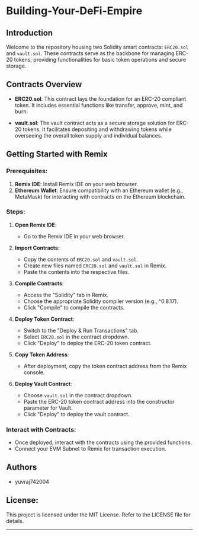 # Building-Your-DeFi-Empire

## Introduction

Welcome to the repository housing two Solidity smart contracts: `ERC20.sol` and `vault.sol`. These contracts serve as the backbone for managing ERC-20 tokens, providing functionalities for basic token operations and secure storage.

## Contracts Overview

- **ERC20.sol**: This contract lays the foundation for an ERC-20 compliant token. It includes essential functions like transfer, approve, mint, and burn.

- **vault.sol**: The vault contract acts as a secure storage solution for ERC-20 tokens. It facilitates depositing and withdrawing tokens while overseeing the overall token supply and individual balances.

## Getting Started with Remix

### Prerequisites:

1. **Remix IDE**: Install Remix IDE on your web browser.
2. **Ethereum Wallet**: Ensure compatibility with an Ethereum wallet (e.g., MetaMask) for interacting with contracts on the Ethereum blockchain.

### Steps:

1. **Open Remix IDE**:
   - Go to the Remix IDE in your web browser.

2. **Import Contracts**:
   - Copy the contents of `ERC20.sol` and `vault.sol`.
   - Create new files named `ERC20.sol` and `vault.sol` in Remix.
   - Paste the contents into the respective files.

3. **Compile Contracts**:
   - Access the "Solidity" tab in Remix.
   - Choose the appropriate Solidity compiler version (e.g., ^0.8.17).
   - Click "Compile" to compile the contracts.

4. **Deploy Token Contract**:
   - Switch to the "Deploy & Run Transactions" tab.
   - Select `ERC20.sol` in the contract dropdown.
   - Click "Deploy" to deploy the ERC-20 token contract.

5. **Copy Token Address**:
   - After deployment, copy the token contract address from the Remix console.

6. **Deploy Vault Contract**:
   - Choose `vault.sol` in the contract dropdown.
   - Paste the ERC-20 token contract address into the constructor parameter for Vault.
   - Click "Deploy" to deploy the vault contract.

### Interact with Contracts:

- Once deployed, interact with the contracts using the provided functions.
- Connect your EVM Subnet to Remix for transaction execution.

## Authors

- yuvraj742004

## License:

This project is licensed under the MIT License. Refer to the LICENSE file for details.
- - -
